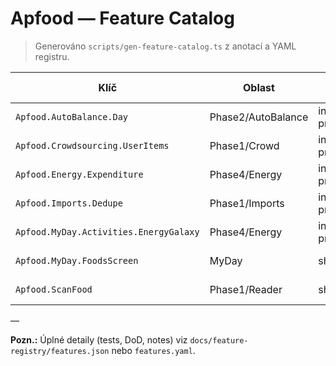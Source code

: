 # Apfood — Feature Catalog

> Generováno `scripts/gen-feature-catalog.ts` z anotací a YAML registru.

| Klíč | Oblast | Stav | Od verze | Vlastník | Entrypoints |
|---|---|---|---|---|---|
| `Apfood.AutoBalance.Day` | Phase2/AutoBalance | in-progress | 4.1.0 | Thread-1 | utils/autobalance.ts<br>__tests__/autobalance.core.spec.ts |
| `Apfood.Crowdsourcing.UserItems` | Phase1/Crowd | in-progress | 3.9.0 | Thread-2 | screens/MyDayScreen.js<br>components/foods/ExtraEditor.tsx |
| `Apfood.Energy.Expenditure` | Phase4/Energy | in-progress | 4.0.0 | Thread-3 | utils/energy/core.ts<br>components/activities/EnergyGalaxyNative.tsx |
| `Apfood.Imports.Dedupe` | Phase1/Imports | in-progress | 3.8.0 | Thread-1 | scripts/retailer-metrics.ps1<br>utils/imports/dedupe.ts |
| `Apfood.MyDay.Activities.EnergyGalaxy` | Phase4/Energy | in-progress | 4.0.0 | Thread-2 | components/activities/EnergyGalaxyGateway.tsx<br>components/activities/EnergyGalaxyNative.tsx |
| `Apfood.MyDay.FoodsScreen` | MyDay | shipped | 3.9.0 | Thread-2 | screens/MyDayScreen.js |
| `Apfood.ScanFood` | Phase1/Reader | shipped | 3.2.0 | Thread-1 | screens/ScanFoodScreen.tsx<br>utils/ean/lookup.ts |

—

**Pozn.:** Úplné detaily (tests, DoD, notes) viz `docs/feature-registry/features.json` nebo `features.yaml`.